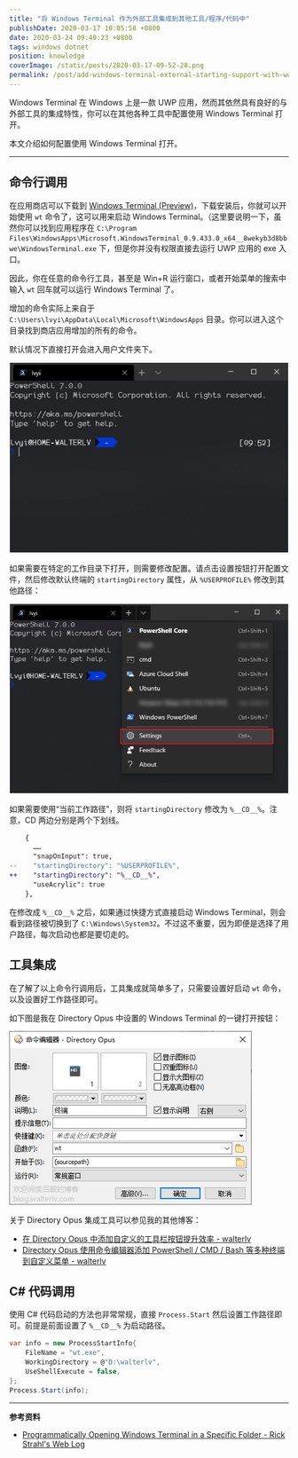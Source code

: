 ```yaml
---
title: "将 Windows Terminal 作为外部工具集成到其他工具/程序/代码中"
publishDate: 2020-03-17 10:05:58 +0800
date: 2020-03-24 09:49:23 +0800
tags: windows dotnet
position: knowledge
coverImage: /static/posts/2020-03-17-09-52-28.png
permalink: /post/add-windows-terminal-external-starting-support-with-working-directory.html
---
```


Windows Terminal 在 Windows 上是一款 UWP 应用，然而其依然具有良好的与外部工具的集成特性，你可以在其他各种工具中配置使用 Windows Terminal 打开。

本文介绍如何配置使用 Windows Terminal 打开。

---

<div id="toc"></div>

## 命令行调用

在应用商店可以下载到 [Windows Terminal (Preview)](https://www.microsoft.com/store/productId/9N0DX20HK701)，下载安装后，你就可以开始使用 `wt` 命令了，这可以用来启动 Windows Terminal。（这里要说明一下，虽然你可以找到应用程序在 `C:\Program Files\WindowsApps\Microsoft.WindowsTerminal_0.9.433.0_x64__8wekyb3d8bbwe\WindowsTerminal.exe` 下，但是你并没有权限直接去运行 UWP 应用的 exe 入口。

因此，你在任意的命令行工具，甚至是 Win+R 运行窗口，或者开始菜单的搜索中输入 `wt` 回车就可以运行 Windows Terminal 了。

增加的命令实际上来自于 `C:\Users\lvyi\AppData\Local\Microsoft\WindowsApps` 目录。你可以进入这个目录找到商店应用增加的所有的命令。

默认情况下直接打开会进入用户文件夹下。

![默认打开](/static/posts/2020-03-17-09-52-28.png)

如果需要在特定的工作目录下打开，则需要修改配置。请点击设置按钮打开配置文件，然后修改默认终端的 `startingDirectory` 属性，从 `%USERPROFILE%` 修改到其他路径：

![打开设置](/static/posts/2020-03-17-09-53-59.png)

如果需要使用“当前工作路径”，则将 `startingDirectory` 修改为 `%__CD__%`。注意，CD 两边分别是两个下划线。

```diff
    {
      ……
      "snapOnInput": true,
--    "startingDirectory": "%USERPROFILE%",
++    "startingDirectory": "%__CD__%",
      "useAcrylic": true
    },
```

在修改成 `%__CD__%` 之后，如果通过快捷方式直接启动 Windows Terminal，则会看到路径被切换到了 `C:\Windows\System32`。不过这不重要，因为即便是选择了用户路径，每次启动也都是要切走的。

## 工具集成

在了解了以上命令行调用后，工具集成就简单多了，只需要设置好启动 `wt` 命令，以及设置好工作路径即可。

如下图是我在 Directory Opus 中设置的 Windows Terminal 的一键打开按钮：

![在 Directory Opus 中设置](/static/posts/2020-03-17-10-02-46.png)

关于 Directory Opus 集成工具可以参见我的其他博客：

- [在 Directory Opus 中添加自定义的工具栏按钮提升效率 - walterlv](https://blog.walterlv.com/post/directory-opus-custom-toolbar-buttons.html)
- [Directory Opus 使用命令编辑器添加 PowerShell / CMD / Bash 等多种终端到自定义菜单 - walterlv](https://blog.walterlv.com/post/directory-opus-integrate-with-terminals.html)

## C# 代码调用

使用 C# 代码启动的方法也非常常规，直接 `Process.Start` 然后设置工作路径即可。前提是前面设置了 `%__CD__%` 为启动路径。

```csharp
var info = new ProcessStartInfo{
	FileName = "wt.exe",
	WorkingDirectory = @"D:\walterlv",
	UseShellExecute = false,
};
Process.Start(info);
```

---

**参考资料**

- [Programmatically Opening Windows Terminal in a Specific Folder - Rick Strahl's Web Log](https://weblog.west-wind.com/posts/2019/Sep/03/Programmatically-Opening-Windows-Terminal-in-a-Specific-Folder)


